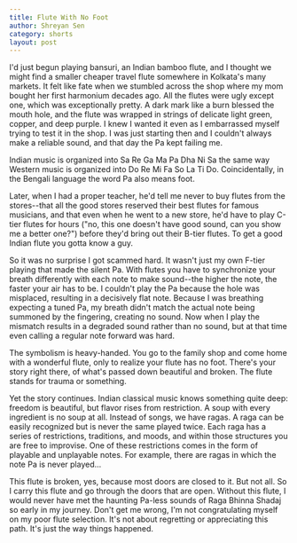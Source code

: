 ```yaml
---
title: Flute With No Foot
author: Shreyan Sen
category: shorts
layout: post
---
```


I'd just begun playing bansuri, an Indian bamboo flute, and I thought we might find a smaller cheaper travel flute somewhere in Kolkata's many markets. It felt like fate when we stumbled across the shop where my mom bought her first harmonium decades ago. All the flutes were ugly except one, which was exceptionally pretty. A dark mark like a burn blessed the mouth hole, and the flute was wrapped in strings of delicate light green, copper, and deep purple. I knew I wanted it even as I embarrassed myself trying to test it in the shop. I was just starting then and I couldn't always make a reliable sound, and that day the Pa kept failing me. 

Indian music is organized into Sa Re Ga Ma Pa Dha Ni Sa the same way Western music is organized into Do Re Mi Fa So La Ti Do. Coincidentally, in the Bengali language the word Pa also means foot. 

Later, when I had a proper teacher, he'd tell me never to buy flutes from the stores--that all the good stores reserved their best flutes for famous musicians, and that even when he went to a new store, he'd have to play C-tier flutes for hours ("no, this one doesn't have good sound, can you show me a better one?") before they'd bring out their B-tier flutes. To get a good Indian flute you gotta know a guy.

So it was no surprise I got scammed hard. It wasn't just my own F-tier playing that made the silent Pa. With flutes you have to synchronize your breath differently with each note to make sound--the higher the note, the faster your air has to be. I couldn't play the Pa because the hole was misplaced, resulting in a decisively flat note. Because I was breathing expecting a tuned Pa, my breath didn't match the actual note being summoned by the fingering, creating no sound. Now when I play the mismatch results in a degraded sound rather than no sound, but at that time even calling a regular note forward was hard.

The symbolism is heavy-handed. You go to the family shop and come home with a wonderful flute, only to realize your flute has no foot. There's your story right there, of what's passed down beautiful and broken. The flute stands for trauma or something. 

Yet the story continues. Indian classical music knows something quite deep: freedom is beautiful, but flavor rises from restriction. A soup with every ingredient is no soup at all. Instead of songs, we have ragas. A raga can be easily recognized but is never the same played twice. Each raga has a series of restrictions, traditions, and moods, and within those structures you are free to improvise. One of these restrictions comes in the form of playable and unplayable notes. For example, there are ragas in which the note Pa is never played...

This flute is broken, yes, because most doors are closed to it. But not all. So I carry this flute and go through the doors that are open. Without this flute, I would never have met the haunting Pa-less sounds of Raga Bhinna Shadaj so early in my journey. Don't get me wrong, I'm not congratulating myself on my poor flute selection. It's not about regretting or appreciating this path. It's just the way things happened. 